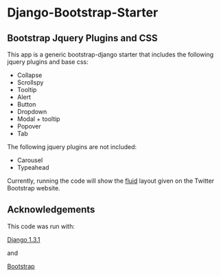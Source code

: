 Django-Bootstrap-Starter
========================

Bootstrap Jquery Plugins and CSS 
--------------------------------

This app is a generic bootstrap-django starter that includes the following jquery plugins and base css:

  * Collapse
  * Scrollspy
  * Tooltip
  * Alert
  * Button
  * Dropdown
  * Modal + tooltip
  * Popover
  * Tab

The following jquery plugins are not included:
  * Carousel
  * Typeahead


Currently, running the code will show the [fluid](http://twitter.github.com/bootstrap/examples/fluid.html) layout given on the
Twitter Bootstrap website.



Acknowledgements
----------------

This code was run with:

  [Django 1.3.1](https://www.djangoproject.com/download/)

  and

  [Bootstrap](http://twitter.github.com/bootstrap/index.html)


